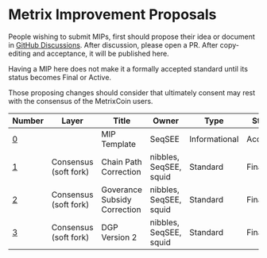# Metrix Improvement Proposals
People wishing to submit MIPs, first should propose their idea or document in [GitHub Discussions](https://github.com/TheLindaProjectInc/MIPs/discussions). After discussion, please open a PR. After copy-editing and acceptance, it will be published here.

Having a MIP here does not make it a formally accepted standard until its status becomes Final or Active.

Those proposing changes should consider that ultimately consent may rest with the consensus of the MetrixCoin users.

| Number            | Layer                 | Title                                                                          | Owner                                  | Type          | Status   |
| ----------------- | --------------------- | ------------------------------------------------------------------------------ | -------------------------------------- | ------------- | -------- |
| [0](/mip-0.md)    |                       | MIP Template                                                                   | SeqSEE                                 | Informational | Accepted |
| [1](/mip-1.md)    | Consensus (soft fork) | Chain Path Correction                                                          | nibbles, SeqSEE, squid                 | Standard      | Final    |
| [2](/mip-2.md)    | Consensus (soft fork) | Goverance Subsidy Correction                                                   | nibbles, SeqSEE, squid                 | Standard      | Final    |
| [3](/mip-3.md)    | Consensus (soft fork) | DGP Version 2                                                                  | nibbles, SeqSEE, squid                 | Standard      | Final    |